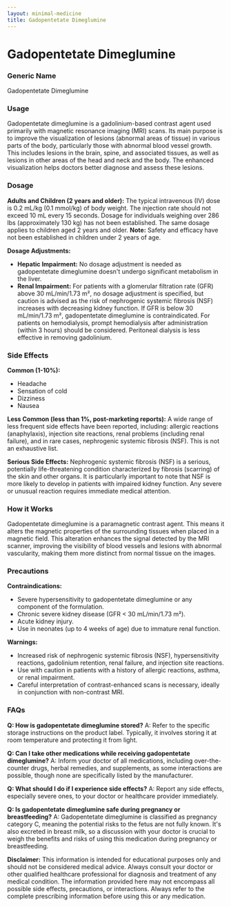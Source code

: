 ```yaml
---
layout: minimal-medicine
title: Gadopentetate Dimeglumine
---
```


# Gadopentetate Dimeglumine
### Generic Name
Gadopentetate Dimeglumine

### Usage

Gadopentetate dimeglumine is a gadolinium-based contrast agent used primarily with magnetic resonance imaging (MRI) scans.  Its main purpose is to improve the visualization of lesions (abnormal areas of tissue) in various parts of the body, particularly those with abnormal blood vessel growth.  This includes lesions in the brain, spine, and associated tissues, as well as lesions in other areas of the head and neck and the body.  The enhanced visualization helps doctors better diagnose and assess these lesions.

### Dosage

**Adults and Children (2 years and older):**  The typical intravenous (IV) dose is 0.2 mL/kg (0.1 mmol/kg) of body weight. The injection rate should not exceed 10 mL every 15 seconds.  Dosage for individuals weighing over 286 lbs (approximately 130 kg) has not been established.  The same dosage applies to children aged 2 years and older.  **Note:** Safety and efficacy have not been established in children under 2 years of age.

**Dosage Adjustments:**

* **Hepatic Impairment:** No dosage adjustment is needed as gadopentetate dimeglumine doesn't undergo significant metabolism in the liver.
* **Renal Impairment:**  For patients with a glomerular filtration rate (GFR) above 30 mL/min/1.73 m², no dosage adjustment is specified, but caution is advised as the risk of nephrogenic systemic fibrosis (NSF) increases with decreasing kidney function.  If GFR is below 30 mL/min/1.73 m², gadopentetate dimeglumine is contraindicated.  For patients on hemodialysis, prompt hemodialysis after administration (within 3 hours) should be considered. Peritoneal dialysis is less effective in removing gadolinium.


### Side Effects

**Common (1-10%):**

* Headache
* Sensation of cold
* Dizziness
* Nausea

**Less Common (less than 1%, post-marketing reports):**  A wide range of less frequent side effects have been reported, including:  allergic reactions (anaphylaxis), injection site reactions,  renal problems (including renal failure),  and in rare cases, nephrogenic systemic fibrosis (NSF).  This is not an exhaustive list.

**Serious Side Effects:**  Nephrogenic systemic fibrosis (NSF) is a serious, potentially life-threatening condition characterized by fibrosis (scarring) of the skin and other organs. It is particularly important to note that NSF is more likely to develop in patients with impaired kidney function.  Any severe or unusual reaction requires immediate medical attention.


### How it Works

Gadopentetate dimeglumine is a paramagnetic contrast agent.  This means it alters the magnetic properties of the surrounding tissues when placed in a magnetic field.  This alteration enhances the signal detected by the MRI scanner, improving the visibility of blood vessels and lesions with abnormal vascularity, making them more distinct from normal tissue on the images.


### Precautions

**Contraindications:**

* Severe hypersensitivity to gadopentetate dimeglumine or any component of the formulation.
* Chronic severe kidney disease (GFR < 30 mL/min/1.73 m²).
* Acute kidney injury.
* Use in neonates (up to 4 weeks of age) due to immature renal function.

**Warnings:**

* Increased risk of nephrogenic systemic fibrosis (NSF), hypersensitivity reactions, gadolinium retention, renal failure, and injection site reactions.
* Use with caution in patients with a history of allergic reactions, asthma, or renal impairment.
* Careful interpretation of contrast-enhanced scans is necessary, ideally in conjunction with non-contrast MRI.


### FAQs

**Q: How is gadopentetate dimeglumine stored?**  A:  Refer to the specific storage instructions on the product label. Typically, it involves storing it at room temperature and protecting it from light.

**Q: Can I take other medications while receiving gadopentetate dimeglumine?** A: Inform your doctor of all medications, including over-the-counter drugs, herbal remedies, and supplements, as some interactions are possible, though none are specifically listed by the manufacturer.

**Q: What should I do if I experience side effects?** A: Report any side effects, especially severe ones, to your doctor or healthcare provider immediately.

**Q:  Is gadopentetate dimeglumine safe during pregnancy or breastfeeding?** A:  Gadopentetate dimeglumine is classified as pregnancy category C, meaning the potential risks to the fetus are not fully known.  It's also excreted in breast milk, so a discussion with your doctor is crucial to weigh the benefits and risks of using this medication during pregnancy or breastfeeding.


**Disclaimer:** This information is intended for educational purposes only and should not be considered medical advice. Always consult your doctor or other qualified healthcare professional for diagnosis and treatment of any medical condition.  The information provided here may not encompass all possible side effects, precautions, or interactions.  Always refer to the complete prescribing information before using this or any medication.
